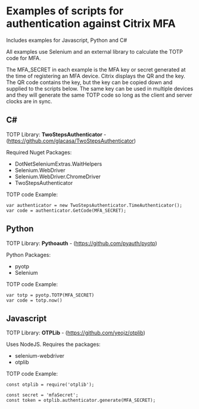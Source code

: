 # Examples of scripts for authentication against Citrix MFA

Includes examples for Javascript, Python and C#

All examples use Selenium and an external library to calculate the TOTP code for MFA.

The MFA_SECRET in each example is the MFA key or secret generated at the time of registering an MFA device. 
Citrix displays the QR and the key. The QR code contains the key, but the key can be copied down and supplied to the scripts below.
The same key can be used in multiple devices and they will generate the same TOTP code so long as the client and server clocks are in sync.

## C#
TOTP Library: **TwoStepsAuthenticator** - (https://github.com/glacasa/TwoStepsAuthenticator)

Required Nuget Packages: 
- DotNetSeleniumExtras.WaitHelpers
- Selenium.WebDriver
- Selenium.WebDriver.ChromeDriver
- TwoStepsAuthenticator

TOTP code Example:
```
var authenticator = new TwoStepsAuthenticator.TimeAuthenticator();
var code = authenticator.GetCode(MFA_SECRET);
```

## Python
TOTP Library: **Pythoauth** - (https://github.com/pyauth/pyotp)

Python Packages:
- pyotp
- Selenium

TOTP code Example:
```
var totp = pyotp.TOTP(MFA_SECRET)
var code = totp.now()
```

## Javascript
TOTP Library: **OTPLib** - (https://github.com/yeojz/otplib)

Uses NodeJS. Requires the packages:
- selenium-webdriver
- otplib

TOTP code Example:
```
const otplib = require('otplib');

const secret = 'mfaSecret';
const token = otplib.authenticator.generate(MFA_SECRET);
```